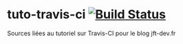 # tuto-travis-ci [![Build Status](https://travis-ci.org/Bismuth76/tuto-travis-ci.svg?branch=master)](https://travis-ci.org/Bismuth76/tuto-travis-ci)
Sources liées au tutoriel sur Travis-CI pour le blog jft-dev.fr
